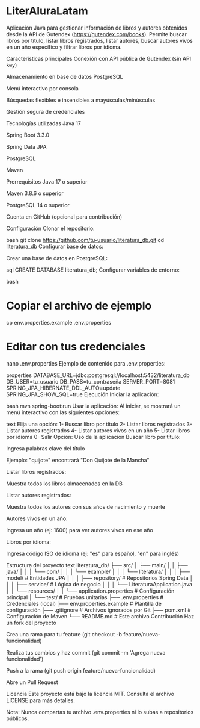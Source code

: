 # LiterAluraLatam

Aplicación Java para gestionar información de libros y autores obtenidos desde la API de Gutendex (https://gutendex.com/books). Permite buscar libros por título, listar libros registrados, listar autores, buscar autores vivos en un año específico y filtrar libros por idioma.

Características principales
Conexión con API pública de Gutendex (sin API key)

Almacenamiento en base de datos PostgreSQL

Menú interactivo por consola

Búsquedas flexibles e insensibles a mayúsculas/minúsculas

Gestión segura de credenciales

Tecnologías utilizadas
Java 17

Spring Boot 3.3.0

Spring Data JPA

PostgreSQL

Maven

Prerrequisitos
Java 17 o superior

Maven 3.8.6 o superior

PostgreSQL 14 o superior

Cuenta en GitHub (opcional para contribución)

Configuración
Clonar el repositorio:

bash
git clone https://github.com/tu-usuario/literatura_db.git
cd literatura_db
Configurar base de datos:

Crear una base de datos en PostgreSQL:

sql
CREATE DATABASE literatura_db;
Configurar variables de entorno:

bash
# Copiar el archivo de ejemplo
cp env.properties.example .env.properties

# Editar con tus credenciales
nano .env.properties
Ejemplo de contenido para .env.properties:

properties
DATABASE_URL=jdbc:postgresql://localhost:5432/literatura_db
DB_USER=tu_usuario
DB_PASS=tu_contraseña
SERVER_PORT=8081
SPRING_JPA_HIBERNATE_DDL_AUTO=update
SPRING_JPA_SHOW_SQL=true
Ejecución
Iniciar la aplicación:

bash
mvn spring-boot:run
Usar la aplicación:
Al iniciar, se mostrará un menú interactivo con las siguientes opciones:

text
Elija una opción:
1- Buscar libro por título
2- Listar libros registrados
3- Listar autores registrados
4- Listar autores vivos en un año
5- Listar libros por idioma
0- Salir
Opción: 
Uso de la aplicación
Buscar libro por título:

Ingresa palabras clave del título

Ejemplo: "quijote" encontrará "Don Quijote de la Mancha"

Listar libros registrados:

Muestra todos los libros almacenados en la DB

Listar autores registrados:

Muestra todos los autores con sus años de nacimiento y muerte

Autores vivos en un año:

Ingresa un año (ej: 1600) para ver autores vivos en ese año

Libros por idioma:

Ingresa código ISO de idioma (ej: "es" para español, "en" para inglés)

Estructura del proyecto
text
literatura_db/
├── src/
│   ├── main/
│   │   ├── java/
│   │   │   └── com/
│   │   │       └── example/
│   │   │           └── literatura/
│   │   │               ├── model/       # Entidades JPA
│   │   │               ├── repository/  # Repositorios Spring Data
│   │   │               ├── service/     # Lógica de negocio
│   │   │               └── LiteraturaApplication.java
│   │   └── resources/
│   │       └── application.properties   # Configuración principal
│   └── test/                           # Pruebas unitarias
├── .env.properties                     # Credenciales (local)
├── env.properties.example              # Plantilla de configuración
├── .gitignore                          # Archivos ignorados por Git
├── pom.xml                             # Configuración de Maven
└── README.md                           # Este archivo
Contribución
Haz un fork del proyecto

Crea una rama para tu feature (git checkout -b feature/nueva-funcionalidad)

Realiza tus cambios y haz commit (git commit -m 'Agrega nueva funcionalidad')

Push a la rama (git push origin feature/nueva-funcionalidad)

Abre un Pull Request

Licencia
Este proyecto está bajo la licencia MIT. Consulta el archivo LICENSE para más detalles.

Nota: Nunca compartas tu archivo .env.properties ni lo subas a repositorios públicos.
